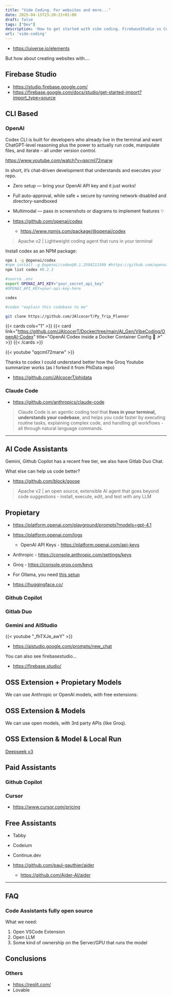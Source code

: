 ```yaml
---
title: "Vide Coding. For websites and more..."
date: 2025-04-15T23:20:21+01:00
draft: false
tags: ["Dev"]
description: 'How to get started with vibe coding. FirebaseStudio vs Codex...'
url: 'vide-coding'
---
```



* https://uiverse.io/elements

But how about creating websites with....



## Firebase Studio

* https://studio.firebase.google.com/
* https://firebase.google.com/docs/studio/get-started-import?import_type=source

## CLI Based

### OpenAI

Codex CLI is built for developers who already live in the terminal and want ChatGPT‑level reasoning plus the power to actually run code, manipulate files, and iterate – all under version control.

https://www.youtube.com/watch?v=qqcmI72marw




In short, it’s chat‑driven development that understands and executes your repo.

* Zero setup — bring your OpenAI API key and it just works!
* Full auto-approval, while safe + secure by running network-disabled and directory-sandboxed
* Multimodal — pass in screenshots or diagrams to implement features ✨

* https://github.com/openai/codex
    * https://www.npmjs.com/package/@openai/codex

> Apache v2 | Lightweight coding agent that runs in your terminal

Install codex as an NPM package:

```sh
npm i -g @openai/codex
#npm install -g @openai/codex@0.1.2504211509 #https://github.com/openai/codex/issues/525
npm list codex #0.2.3
```

```sh
#source .env
export OPENAI_API_KEY="your_secret_api_key"
#OPENAI_API_KEY=your-api-key-here
```

```sh
codex

#codex "explain this codebase to me"
```


```sh
git clone https://github.com/JAlcocerT/Py_Trip_Planner
```


{{< cards cols="1" >}}
  {{< card link="https://github.com/JAlcocerT/Docker/tree/main/AI_Gen/VibeCoding/OpenAI-Codex" title="OpenAI Codex inside a Docker Container Config 🐋 ↗" >}}
{{< /cards >}}


<!-- https://www.youtube.com/watch?v=qqcmI72marw -->

{{< youtube "qqcmI72marw" >}}



Thanks to codex I could understand better how the Groq Youtube summarizer works (as I forked it from PhiData repo)

* https://github.com/JAlcocerT/phidata





### Claude Code

* https://github.com/anthropics/claude-code

> Claude Code is an agentic coding tool that **lives in your terminal, understands your codebase**, and helps you code faster by executing routine tasks, explaining complex code, and handling git workflows - all through natural language commands.

---

## AI Code Assistants

Gemini, Github Copilot has a recent free tier, we also have Gitlab Duo Chat.

What else can help us code better?

* https://github.com/block/goose

> Apache v2 | an open source, extensible AI agent that goes beyond code suggestions - install, execute, edit, and test with any LLM


## Propietary


* https://platform.openai.com/playground/prompts?models=gpt-4.1
* https://platform.openai.com/logs
  * OpenAI API Keys - https://platform.openai.com/api-keys
  
* Anthropic - https://console.anthropic.com/settings/keys
* Groq - https://console.groq.com/keys

* For Ollama, you need [this setup](https://fossengineer.com/selfhosting-llms-ollama/)

* https://huggingface.co/

### Github Copilot

### Gitlab Duo

### Gemini and AIStudio

<!-- https://www.youtube.com/watch?v=_fhTXJe_awY -->

{{< youtube "_fhTXJe_awY" >}}


* https://aistudio.google.com/prompts/new_chat

You can also see firebasestudio...

* https://firebase.studio/

## OSS Extension + Propietary Models

We can use Anthropic or OpenAI models, with free extensions:

## OSS Extension & Models

We can use open models, with 3rd party APIs (like Groq).

## OSS Extension & Model & Local Run

[Deepseek v3](https://huggingface.co/deepseek-ai)




## Paid Assistants

### Github Copilot

### Cursor

* https://www.cursor.com/pricing


## Free Assistants

* Tabby
* Codeium
* Continue.dev

* https://github.com/paul-gauthier/aider
    * https://github.com/Aider-AI/aider



---

## FAQ

### Code Assistants fully open source

What we need:

1. Open VSCode Extension
2. Open LLM
3. Some kind of ownership on the Server/GPU that runs the model

## Conclusions

### Others

* https://replit.com/
* Lovable